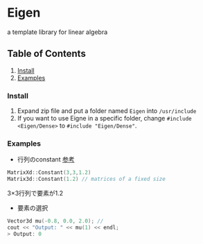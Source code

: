 # Eigen
a template library for linear algebra

## Table of Contents
1. [Install](#install)
2. [Examples](#examples)


### Install
1. Expand zip file and put a folder named `Eigen` into `/usr/include`
2. If you want to use Eigne in a specific folder, change `#include <Eigen/Dense>` to `#include "Eigen/Dense"`.

### Examples
* 行列のconstant [参考](http://eigen.tuxfamily.org/dox/GettingStarted.html)
```cpp
MatrixXd::Constant(3,3,1.2)
Matrix3d::Constant(1.2) // matrices of a fixed size
```
3×3行列で要素が1.2

* 要素の選択
```cpp
Vector3d mu(-0.8, 0.0, 2.0); //
cout << "Output: " << mu(1) << endl;
> Output: 0
```
